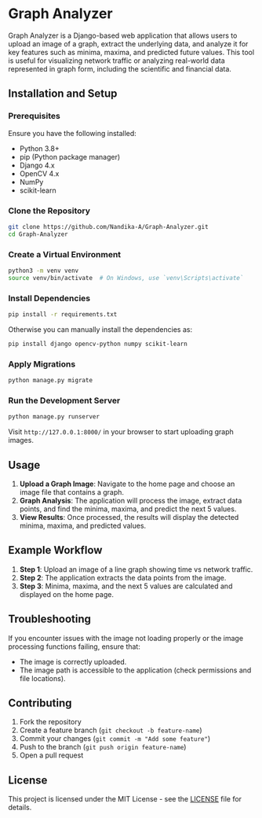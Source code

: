 # Graph Analyzer

Graph Analyzer is a Django-based web application that allows users to upload an image of a graph, extract the underlying data, and analyze it for key features such as minima, maxima, and predicted future values. This tool is useful for visualizing network traffic or analyzing real-world data represented in graph form, including the scientific and financial data.

## Installation and Setup

### Prerequisites

Ensure you have the following installed:
- Python 3.8+
- pip (Python package manager)
- Django 4.x
- OpenCV 4.x
- NumPy
- scikit-learn

### Clone the Repository

```bash
git clone https://github.com/Nandika-A/Graph-Analyzer.git
cd Graph-Analyzer
```

### Create a Virtual Environment

```bash
python3 -m venv venv
source venv/bin/activate  # On Windows, use `venv\Scripts\activate`
```

### Install Dependencies

```bash
pip install -r requirements.txt
```

Otherwise you can manually install the dependencies as:

```bash
pip install django opencv-python numpy scikit-learn
```

### Apply Migrations

```bash
python manage.py migrate
```

### Run the Development Server

```bash
python manage.py runserver
```

Visit `http://127.0.0.1:8000/` in your browser to start uploading graph images.

## Usage

1. **Upload a Graph Image**: Navigate to the home page and choose an image file that contains a graph.
2. **Graph Analysis**: The application will process the image, extract data points, and find the minima, maxima, and predict the next 5 values.
3. **View Results**: Once processed, the results will display the detected minima, maxima, and predicted values.

## Example Workflow

1. **Step 1**: Upload an image of a line graph showing time vs network traffic.
2. **Step 2**: The application extracts the data points from the image.
3. **Step 3**: Minima, maxima, and the next 5 values are calculated and displayed on the home page.

## Troubleshooting

If you encounter issues with the image not loading properly or the image processing functions failing, ensure that:
- The image is correctly uploaded.
- The image path is accessible to the application (check permissions and file locations).

## Contributing

1. Fork the repository
2. Create a feature branch (`git checkout -b feature-name`)
3. Commit your changes (`git commit -m "Add some feature"`)
4. Push to the branch (`git push origin feature-name`)
5. Open a pull request

## License

This project is licensed under the MIT License - see the [LICENSE](LICENSE) file for details.
